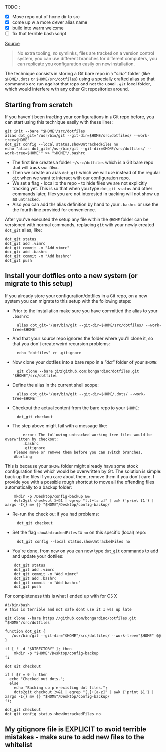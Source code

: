 TODO :
- [x] Move repo out of home dir to src
- [x] come up w a more clever alias name
- [x] build into warm welcome
- [ ] fix that terrible bash script

[Source](https://developer.atlassian.com/blog/2016/02/best-way-to-store-dotfiles-git-bare-repo/ "Permalink to The best way to store your dotfiles: A bare Git repo")

> No extra tooling, no symlinks, files are tracked on a version control system, you can use different branches for different computers, you can replicate you configuration easily on new installation.

The technique consists in storing a Git bare repo in a "_side_" folder (like `$HOME/.dots` or `$HOME/src/dotfiles`) using a specially crafted alias so that commands are run against that repo and not the usual `.git` local folder, which would interfere with any other Git repositories around.

## Starting from scratch

If you haven't been tracking your configurations in a Git repo before, you can start using this technique easily with these lines:
    
    
    git init --bare "$HOME"/src/dotfiles
    alias dot_git='/usr/bin/git --git-dir=$HOME/src/dotfiles/ --work-tree=$HOME'
    dot_git config --local status.showUntrackedFiles no
    echo "alias dot_git='/usr/bin/git --git-dir=$HOME/src/dotfiles/ --work-tree=$HOME'" >> "$HOME"/.bashrc

* The first line creates a folder `~/src/dotfiles` which is a Git bare repo that will track our files.
* Then we create an alias `dot_git` which we will use instead of the regular `git` when we want to interact with our configuration repo.
* We set a flag - local to the repo - to hide files we are not explicitly tracking yet. This is so that when you type `dot_git status` and other commands later, files you are not interested in tracking will not show up as `untracked`.
* Also you can add the alias definition by hand to your `.bashrc` or use the the fourth line provided for convenience.

After you've executed the setup any file within the `$HOME` folder can be versioned with normal commands, replacing `git` with your newly created `dot_git` alias, like:
    
    
    dot_git status
    dot_git add .vimrc
    dot_git commit -m "Add vimrc"
    dot_git add .bashrc
    dot_git commit -m "Add bashrc"
    dot_git push

## Install your dotfiles onto a new system (or migrate to this setup)

If you already store your configuration/dotfiles in a Git repo, on a new system you can migrate to this setup with the following steps:

* Prior to the installation make sure you have committed the alias to your `.bashrc`:
    
        alias dot_git='/usr/bin/git --git-dir=$HOME/src/dotfiles/ --work-tree=$HOME'

* And that your source repo ignores the folder where you'll clone it, so that you don't create weird recursion problems:
    
        echo "dotfiles" >> .gitignore

* Now clone your dotfiles into a bare repo in a _"dot"_ folder of your `$HOME`:
    
        git clone --bare git@github.com:bongardino/dotfiles.git "$HOME"/src/dotfiles

* Define the alias in the current shell scope:
    
        alias dot_git='/usr/bin/git --git-dir=$HOME/.dots/ --work-tree=$HOME'

* Checkout the actual content from the bare repo to your `$HOME`:
    
        dot_git checkout

* The step above might fail with a message like:
```    
        error: The following untracked working tree files would be overwritten by checkout:
        .bashrc
        .gitignore
    Please move or remove them before you can switch branches.
    Aborting
```
This is because your `$HOME` folder might already have some stock configuration files which would be overwritten by Git. The solution is simple: back up the files if you care about them, remove them if you don't care. I provide you with a possible rough shortcut to move all the offending files automatically to a backup folder:
```
    mkdir -p /Desktop/config-backup && 
    dots2git checkout 2>&1 | egrep "[.]+[a-z]" | awk {'print $1'} | xargs -I{} mv {} "$HOME"/Desktop/config-backup/
```
* Re-run the check out if you had problems:
    
        dot_git checkout

* Set the flag `showUntrackedFiles` to `no` on this specific (local) repo:
    
        dot_git config --local status.showUntrackedFiles no

* You're done, from now on you can now type `dot_git` commands to add and update your dotfiles:
```
    dot_git status
    dot_git add .vimrc
    dot_git commit -m "Add vimrc"
    dot_git add .bashrc
    dot_git commit -m "Add bashrc"
    dot_git push
```

For completeness this is what I ended up with for OS X
    
```
#!/bin/bash
# this is terrible and not safe dont use it I was up late

git clone --bare https://github.com/bongardino/dotfiles.git "$HOME"/src/dotfiles

function dot_git {
   /usr/bin/git --git-dir="$HOME"/src/dotfiles/ --work-tree="$HOME" $@
}

if [ ! -d "$DIRECTORY" ]; then
	mkdir -p "$HOME"/Desktop/config-backup
fi

dot_git checkout

if [ $? = 0 ]; then
  echo "Checked out dots.";
  else
    echo "Backing up pre-existing dot files.";
    dots2git checkout 2>&1 | egrep "[.]+[a-z]" | awk {'print $1'} | xargs -I{} mv {} "$HOME"/Desktop/config-backup/
fi;

dot_git checkout
dot_git config status.showUntrackedFiles no
```

## My gitignore file is EXPLICIT to avoid terrible mistakes - make sure to add new files to the whitelist

